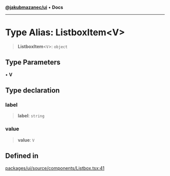[**@jakubmazanec/ui**](../README.md) • **Docs**

---

# Type Alias: ListboxItem\<V\>

> **ListboxItem**\<`V`\>: `object`

## Type Parameters

• **V**

## Type declaration

### label

> **label**: `string`

### value

> **value**: `V`

## Defined in

[packages/ui/source/components/Listbox.tsx:41](https://github.com/jakubmazanec/tools/blob/4809b04453aafb35a917917e0b4964a9ec0cd132/packages/ui/source/components/Listbox.tsx#L41)
